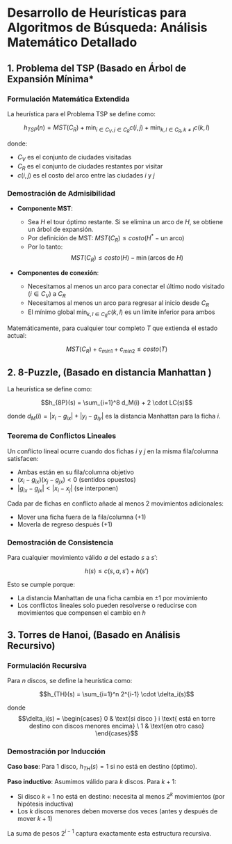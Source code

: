 # Desarrollo de Heurísticas para Algoritmos de Búsqueda: Análisis Matemático Detallado

## 1. Problema del TSP (Basado en Árbol de Expansión Mínima*

### Formulación Matemática Extendida

La heurística para el Problema TSP se define como:

$$h_{TSP}(n) = MST(C_R) + \min_{i \in C_V, j \in C_R} c(i,j) + \min_{k,l \in C_R, k \neq l} c(k,l)$$

donde:

- $C_V$ es el conjunto de ciudades visitadas
- $C_R$ es el conjunto de ciudades restantes por visitar
- $c(i,j)$ es el costo del arco entre las ciudades $i$ y $j$

### Demostración de Admisibilidad

- **Componente MST**:
    
    - Sea $H$ el tour óptimo restante. Si se elimina un arco de $H$, se obtiene un árbol de expansión.
    - Por definición de MST: $MST(C_R) \leq costo(H^* - \text{un arco})$
    - Por lo tanto: $$MST(C_R) \leq costo(H) - \min(\text{arcos de } H)$$

- **Componentes de conexión**:
    
    - Necesitamos al menos un arco para conectar el último nodo visitado ($i \in C_V$) a $C_R$
    - Necesitamos al menos un arco para regresar al inicio desde $C_R$
    - El mínimo global $\min_{k,l \in C_R} c(k,l)$ es un límite inferior para ambos

Matemáticamente, para cualquier tour completo $T$ que extienda el estado actual:

$$MST(C_R) + c_{min1} + c_{min2} \leq costo(T)$$

## 2. 8-Puzzle, (Basado en distancia Manhattan )


La heurística se define como:

$$h_{8P}(s) = \sum_{i=1}^8 d_M(i) + 2 \cdot LC(s)$$

donde $d_M(i) = |x_i - g_{ix}| + |y_i - g_{iy}|$ es la distancia Manhattan para la ficha $i$.

### Teorema de Conflictos Lineales

Un conflicto lineal ocurre cuando dos fichas $i$ y $j$ en la misma fila/columna satisfacen:

- Ambas están en su fila/columna objetivo
- $(x_i - g_{ix})(x_j - g_{jx}) < 0$ (sentidos opuestos)
- $|g_{ix} - g_{jx}| < |x_i - x_j|$ (se interponen)

Cada par de fichas en conflicto añade al menos 2 movimientos adicionales:

- Mover una ficha fuera de la fila/columna (+1)
- Moverla de regreso después (+1)

### Demostración de Consistencia

Para cualquier movimiento válido $a$ del estado $s$ a $s'$:

$$h(s) \leq c(s,a,s') + h(s')$$

Esto se cumple porque:

- La distancia Manhattan de una ficha cambia en $\pm 1$ por movimiento
- Los conflictos lineales solo pueden resolverse o reducirse con movimientos que compensen el cambio en $h$

## 3. Torres de Hanoi, (Basado en Análisis Recursivo)

### Formulación Recursiva

Para $n$ discos, se define la heurística como:

$$h_{TH}(s) = \sum_{i=1}^n 2^{i-1} \cdot \delta_i(s)$$

donde $$\delta_i(s) = \begin{cases} 0 & \text{si disco } i \text{ está en torre destino con discos menores encima} \ 1 & \text{en otro caso} \end{cases}$$

### Demostración por Inducción

**Caso base**: Para 1 disco, $h_{TH}(s) = 1$ si no está en destino (óptimo).

**Paso inductivo**: Asumimos válido para $k$ discos. Para $k+1$:

- Si disco $k+1$ no está en destino: necesita al menos $2^k$ movimientos (por hipótesis inductiva)
- Los $k$ discos menores deben moverse dos veces (antes y después de mover $k+1$)

La suma de pesos $2^{i-1}$ captura exactamente esta estructura recursiva.
